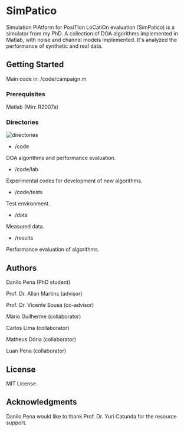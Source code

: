 # SimPatico
Simulation PlAtform for PosiTIon LoCatiOn evaluation (SimPatico) is a simulator from my PhD. A collection of DOA algorithms implemented in Matlab, with noise and channel models implemented. It's analyzed the performance of synthetic and real data.

## Getting Started
Main code in: /code/campaign.m

### Prerequisites
Matlab (Min: R2007a)

### Directories

![directories](https://i.ibb.co/71r6Cjc/direction-of-arrival-v0-3-0.png)

- /code

DOA algorithms and performance evaluation.

- /code/lab

Experimental codes for development of new algorithms.

- /code/tests

Test environment.

- /data

Measured data.

- /results

Performance evaluation of algorithms.

## Authors

Danilo Pena (PhD student)

Prof. Dr. Allan Martins (advisor)

Prof. Dr. Vicente Sousa (co-advisor)

Mário Guilherme (collaborator)

Carlos Lima (collaborator)

Matheus Dória (collaborator)

Luan Pena (collaborator)

## License

MIT License

## Acknowledgments

Danilo Pena would like to thank Prof. Dr. Yuri Catunda for the resource support.
